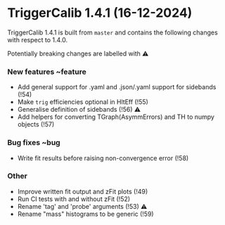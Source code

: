 TriggerCalib 1.4.1 (16-12-2024)
===============================

TriggerCalib 1.4.1 is built from ``master`` and contains the following changes with respect to 1.4.0.

Potentially breaking changes are labelled with :warning:

### New features ~feature
 - Add general support for .yaml and .json/.yaml support for sidebands (!54)
 - Make `trig` efficiencies optional in HltEff (!55)
 - Generalise definition of sidebands (!56) :warning:
 - Add helpers for converting TGraph(AsymmErrors) and TH to numpy objects (!57)

### Bug fixes ~bug
 - Write fit results before raising non-convergence error (!58)

### Other
 - Improve written fit output and zFit plots (!49)
 - Run CI tests with and without zFit (!52)
 - Rename 'tag' and 'probe' arguments (!53) :warning:
 - Rename "mass" histograms to be generic (!59)